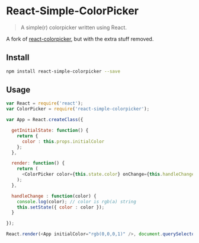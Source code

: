 # React-Simple-ColorPicker

> A simple(r) colorpicker written using React.

A fork of [react-colorpicker](https://github.com/stayradiated/react-colorpicker), but with the extra stuff removed.

## Install

```bash
npm install react-simple-colorpicker --save
```

## Usage

```javascript
var React = require('react');
var ColorPicker = require('react-simple-colorpicker');

var App = React.createClass({

  getInitialState: function() {
    return {
      color : this.props.initialColor
    };
  },

  render: function() {
    return (
      <ColorPicker color={this.state.color} onChange={this.handleChange} opacitySlider={true} />
    );
  },

  handleChange : function(color) {
    console.log(color); // color is rgb(a) string
    this.setState({ color : color });
  }

});

React.render(<App initialColor="rgb(0,0,0,1)" />, document.querySelector("#app"));
```
